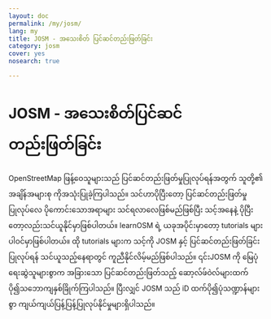 ```yaml
---
layout: doc
permalink: /my/josm/
lang: my
title: JOSM - အသေးစိတ် ပြင်ဆင်တည်းဖြတ်ခြင်း
category: josm
cover: yes
nosearch: true

---
```


JOSM - အသေးစိတ်ပြင်ဆင်တည်းဖြတ်ခြင်း
================


OpenStreetMap ဖြန့်ဝေသူများသည် ပြင်ဆင်တည်းဖြတ်မှုပြုလုပ်ရန်အတွက် သူတို့၏ အချိန်အများစု ကိုအသုံးပြုခဲ့ကြပါသည်။ သင်ဟာပိုပြီးတော့
ပြင်ဆင်တည်းဖြတ်မှုပြုလုပ်လေ ပိုကောင်းသောအရာများ သင်ရလာလေဖြစ်မည်ဖြစ်ပြီး သင့်အနေနဲ့ ပိုပြီးတော့လည်းသင်ယူနိုင်မှာဖြစ်ပါတယ်။ learnOSM ရဲ့ ယခုအပိုင်းမှာတော့
tutorials များပါဝင်မှာဖြစ်ပါတယ်။ ထို tutorials များက သင့်ကို JOSM နှင့် ပြင်ဆင်တည်းဖြတ်ခြင်း ပြုလုပ်ရန် သင်ယူသည့်နေရာတွင် ကူညီနိုင်လိမ့်မည်ဖြစ်ပါသည်။ ၎င်းJOSM ကို မြေပုံရေးဆွဲသူများစွာက အခြားသော ပြင်ဆင်တည်းဖြတ်သည့် ဆော့လ်ဖ်ဝဲလ်များထက် ပို၍သဘောကျနှစ်ခြိုက်ကြပါသည်။ ပြီးလျှင် JOSM သည် iD ထက်ပို၍ပုံသဏ္ဍာန်များစွာ ကျယ်ကျယ်ပြန့်ပြန့်ပြုလုပ်နိုင်မှုများရှိပါသည်။